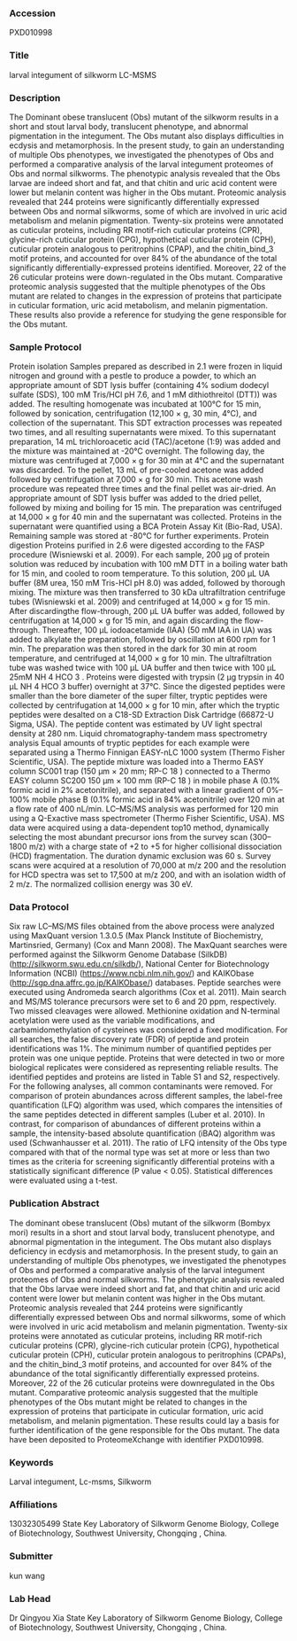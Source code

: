 ### Accession
PXD010998

### Title
larval integument of silkworm LC-MSMS

### Description
The  Dominant  obese  translucent  (Obs)  mutant  of  the  silkworm  results  in  a  short  and  stout larval body, translucent phenotype, and abnormal pigmentation in the integument.  The Obs mutant also displays difficulties in ecdysis and metamorphosis. In the present  study,  to  gain  an  understanding  of  multiple  Obs  phenotypes,  we  investigated  the  phenotypes  of  Obs  and  performed  a  comparative  analysis  of  the  larval  integument  proteomes of Obs and normal silkworms. The phenotypic analysis revealed that the Obs  larvae  are  indeed  short  and  fat,  and  that  chitin  and  uric  acid  content  were  lower  but  melanin  content  was  higher  in  the  Obs  mutant.  Proteomic  analysis  revealed  that  244  proteins were significantly differentially expressed between Obs and normal silkworms,  some  of  which  are  involved  in  uric  acid  metabolism  and  melanin  pigmentation.  Twenty-six  proteins  were  annotated  as  cuticular  proteins,  including  RR  motif-rich  cuticular  proteins  (CPR),  glycine-rich  cuticular  protein  (CPG),  hypothetical  cuticular  protein  (CPH),  cuticular  protein  analogous  to  peritrophins  (CPAP),  and  the  chitin_bind_3 motif proteins, and accounted for over 84% of the abundance of the total  significantly differentially-expressed proteins identified. Moreover, 22 of the 26 cuticular  proteins  were  down-regulated  in  the  Obs  mutant.  Comparative  proteomic  analysis  suggested that the multiple phenotypes of the Obs mutant are related to changes in the  expression of proteins that participate in cuticular formation, uric acid metabolism, and  melanin  pigmentation.  These  results  also  provide  a  reference  for  studying  the  gene  responsible for the Obs mutant.

### Sample Protocol
Protein isolation  Samples prepared as described in 2.1 were frozen in liquid nitrogen and ground with a  pestle  to  produce  a  powder,  to  which  an  appropriate  amount  of  SDT  lysis  buffer  (containing  4%  sodium  dodecyl  sulfate  (SDS),  100  mM  Tris/HCl  pH  7.6,  and  1  mM  dithiothreitol (DTT)) was added. The resulting homogenate was incubated at 100°C for  15 min, followed by sonication, centrifugation (12,100 × g, 30 min, 4°C), and collection  of  the  supernatant.  This  SDT  extraction  processes  was  repeated  two  times,  and  all  resulting supernatants were mixed. To this supernatant preparation, 14 mL trichloroacetic  acid (TAC)/acetone (1:9) was added and the mixture was maintained at -20°C overnight.  The following day, the mixture was centrifuged at 7,000 × g for 30 min at 4°C and the  supernatant  was  discarded.  To  the  pellet,  13  mL  of  pre-cooled  acetone  was  added  followed by centrifugation at 7,000 × g for 30 min. This acetone wash procedure was  repeated three times and the final pellet was air-dried. An appropriate amount of SDT  lysis buffer was added to the dried pellet, followed by mixing and boiling for 15 min.  The  preparation  was  centrifuged  at  14,000  ×  g  for  40  min  and  the  supernatant  was  collected.  Proteins  in  the  supernatant  were  quantified  using  a  BCA  Protein  Assay  Kit  (Bio-Rad, USA). Remaining sample was stored at -80°C for further experiments.  Protein digestion    Proteins purified in 2.6 were digested according to the FASP procedure (Wisniewski et al.  2009). For each sample, 200 µg of protein solution was reduced by incubation with 100  mM DTT in a boiling water bath for 15 min, and cooled to room temperature. To this  solution, 200 µL UA buffer (8M urea, 150 mM Tris-HCl pH 8.0) was added, followed by  thorough mixing. The mixture was then transferred to 30 kDa ultrafiltration centrifuge  tubes (Wisniewski et al. 2009) and centrifuged at 14,000 × g for 15 min. After discardingthe flow-through, 200 µL UA buffer was added, followed by centrifugation at 14,000 × g  for  15  min,  and  again  discarding  the  flow-through.  Thereafter,  100  µL  iodoacetamide  (IAA)  (50  mM  IAA  in  UA)  was  added  to  alkylate  the  preparation,  followed  by  oscillation at 600 rpm for 1 min. The preparation was then stored in the dark for 30 min  at room temperature, and centrifuged at 14,000 × g for 10 min. The ultrafiltration tube  was washed twice with 100 µL UA buffer and then twice with 100 µL 25mM NH 4 HCO 3 .  Proteins were digested with trypsin (2 µg trypsin in 40 µL NH 4 HCO 3  buffer) overnight at  37°C. Since the digested peptides were smaller than the bore diameter of the super filter,  tryptic peptides were collected by centrifugation at 14,000 × g for 10 min, after which  the  tryptic  peptides  were  desalted  on  a  C18-SD  Extraction  Disk  Cartridge  (66872-U  Sigma, USA). The peptide content was estimated by UV light spectral density at 280 nm.  Liquid chromatography-tandem mass spectrometry analysis  Equal  amounts  of  tryptic  peptides  for  each  example  were  separated  using  a  Thermo  Finnigan EASY-nLC 1000 system (Thermo Fisher Scientific, USA). The peptide mixture  was  loaded  into  a  Thermo  EASY  column  SC001  trap  (150  µm  ×  20  mm;  RP-C 18 )  connected  to  a  Thermo  EASY  column  SC200  150  µm  ×  100  mm  (RP-C 18 )  in  mobile  phase A (0.1% formic acid in 2% acetonitrile), and separated with a linear gradient of  0%–100% mobile phase B (0.1% formic acid in 84% acetonitrile) over 120 min at a flow  rate of 400 nL/min. LC–MS/MS analysis was performed for 120 min using a Q-Exactive  mass  spectrometer  (Thermo  Fisher  Scientific,  USA).  MS  data  were  acquired  using  a  data-dependent top10 method, dynamically selecting the most abundant precursor ions  from  the  survey  scan  (300–1800  m/z)  with  a  charge  state  of  +2  to  +5  for  higher  collisional dissociation (HCD) fragmentation. The duration dynamic exclusion was 60 s.  Survey scans were acquired at a resolution of 70,000 at m/z 200 and the resolution for  HCD spectra was set to 17,500 at m/z 200, and with an isolation width of 2 m/z. The  normalized collision energy was 30 eV.

### Data Protocol
Six  raw  LC–MS/MS  files  obtained  from  the  above  process  were  analyzed  using  MaxQuant version 1.3.0.5 (Max Planck Institute of Biochemistry, Martinsried, Germany)  (Cox and Mann 2008). The MaxQuant searches were performed against the Silkworm  Genome  Database  (SilkDB)  (http://silkworm.swu.edu.cn/silkdb/),  National  Center  for  Biotechnology  Information  (NCBI)  (https://www.ncbi.nlm.nih.gov/)  and  KAIKObase  (http://sgp.dna.affrc.go.jp/KAIKObase/) databases. Peptide searches were executed using  Andromeda  search  algorithms  (Cox  et  al.  2011).  Main  search  and  MS/MS  tolerance  precursors were set to 6 and 20 ppm, respectively. Two missed cleavages were allowed.  Methionine oxidation and N-terminal acetylation were used as the variable modifications,  and  carbamidomethylation  of  cysteines  was  considered  a  fixed  modification.  For  all  searches, the false discovery rate (FDR) of peptide and protein identifications was 1%.  The  minimum  number  of  quantified  peptides  per  protein  was  one  unique  peptide.  Proteins  that  were  detected  in  two  or  more  biological  replicates  were  considered  as  representing reliable results. The identified peptides and proteins are listed in Table S1  and  S2,  respectively.  For  the  following  analyses,  all  common  contaminants  were  removed. For comparison of protein abundances across different samples, the label-free  quantification  (LFQ)  algorithm  was  used,  which  compares  the  intensities  of  the  same  peptides detected in different samples (Luber et al. 2010). In contrast, for comparison of  abundances  of  different  proteins  within  a  sample,  the  intensity-based  absolute  quantification (iBAQ) algorithm was used (Schwanhausser et al. 2011). The ratio of LFQ  intensity of the Obs type compared with that of the normal type was set at more or less  than  two  times  as  the  criteria  for  screening  significantly  differential  proteins  with  a  statistically significant difference (P value < 0.05). Statistical differences were evaluated  using a t-test.

### Publication Abstract
The dominant obese translucent (Obs) mutant of the silkworm (Bombyx mori) results in a short and stout larval body, translucent phenotype, and abnormal pigmentation in the integument. The Obs mutant also displays deficiency in ecdysis and metamorphosis. In the present study, to gain an understanding of multiple Obs phenotypes, we investigated the phenotypes of Obs and performed a comparative analysis of the larval integument proteomes of Obs and normal silkworms. The phenotypic analysis revealed that the Obs larvae were indeed short and fat, and that chitin and uric acid content were lower but melanin content was higher in the Obs mutant. Proteomic analysis revealed that 244 proteins were significantly differentially expressed between Obs and normal silkworms, some of which were involved in uric acid metabolism and melanin pigmentation. Twenty-six proteins were annotated as cuticular proteins, including RR motif-rich cuticular proteins (CPR), glycine-rich cuticular protein (CPG), hypothetical cuticular protein (CPH), cuticular protein analogous to peritrophins (CPAPs), and the chitin_bind_3 motif proteins, and accounted for over 84% of the abundance of the total significantly differentially expressed proteins. Moreover, 22 of the 26 cuticular proteins were downregulated in the Obs mutant. Comparative proteomic analysis suggested that the multiple phenotypes of the Obs mutant might be related to changes in the expression of proteins that participate in cuticular formation, uric acid metabolism, and melanin pigmentation. These results could lay a basis for further identification of the gene responsible for the Obs mutant. The data have been deposited to ProteomeXchange with identifier PXD010998.

### Keywords
Larval integument, Lc-msms, Silkworm

### Affiliations
13032305499
State  Key  Laboratory  of  Silkworm  Genome  Biology,  College  of  Biotechnology, Southwest University,  Chongqing , China.

### Submitter
kun wang

### Lab Head
Dr Qingyou Xia
State  Key  Laboratory  of  Silkworm  Genome  Biology,  College  of  Biotechnology, Southwest University,  Chongqing , China.


